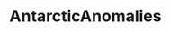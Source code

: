 ---
title: AntarcticAnomalies
crosslinks:
- autotldr
- conspiracy
- 10wvg5s
- AlternativeHistory
- askscience
- UFOs
---